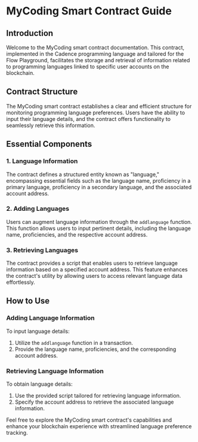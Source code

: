 # MyCoding Smart Contract Guide

## Introduction
Welcome to the MyCoding smart contract documentation. This contract, implemented in the Cadence programming language and tailored for the Flow Playground, facilitates the storage and retrieval of information related to programming languages linked to specific user accounts on the blockchain.

## Contract Structure
The MyCoding smart contract establishes a clear and efficient structure for monitoring programming language preferences. Users have the ability to input their language details, and the contract offers functionality to seamlessly retrieve this information.

## Essential Components
### 1. Language Information
The contract defines a structured entity known as "language," encompassing essential fields such as the language name, proficiency in a primary language, proficiency in a secondary language, and the associated account address.

### 2. Adding Languages
Users can augment language information through the `addlanguage` function. This function allows users to input pertinent details, including the language name, proficiencies, and the respective account address.

### 3. Retrieving Languages
The contract provides a script that enables users to retrieve language information based on a specified account address. This feature enhances the contract's utility by allowing users to access relevant language data effortlessly.

## How to Use
### Adding Language Information
To input language details:

1. Utilize the `addlanguage` function in a transaction.
2. Provide the language name, proficiencies, and the corresponding account address.

### Retrieving Language Information
To obtain language details:

1. Use the provided script tailored for retrieving language information.
2. Specify the account address to retrieve the associated language information.

Feel free to explore the MyCoding smart contract's capabilities and enhance your blockchain experience with streamlined language preference tracking.
